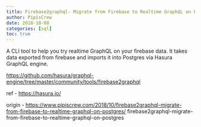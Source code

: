 ```yaml
---
title: Firebase2graphql- Migrate from Firebase to Realtime GraphQL on Postgres
author: PipisCrew
date: 2018-10-08
categories: [sql]
toc: true
---
```


A CLI tool to help you try realtime GraphQL on your firebase data. It takes data exported from firebase and imports it into Postgres via Hasura GraphQL engine.

https://github.com/hasura/graphql-engine/tree/master/community/tools/firebase2graphql

ref - https://hasura.io/

origin - https://www.pipiscrew.com/2018/10/firebase2graphql-migrate-from-firebase-to-realtime-graphql-on-postgres/ firebase2graphql-migrate-from-firebase-to-realtime-graphql-on-postgres